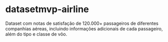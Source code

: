 # datasetmvp-airline
Dataset com notas de satisfação de 120.000+ passageiros de diferentes companhias aéreas, incluindo informações adicionais de cada passageiro, além do tipo e classe de vôo.  
